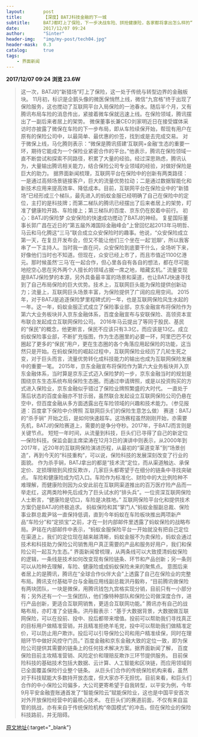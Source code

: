 ```yaml
---
layout:       post
title:        【深度】BATJ科技金融的下一城
subtitle:     BATJ都盯上了保险，下一步决战车险、拼抢健康险，各家都将拿出怎么样的“杀手锏”？
date:         2017/12/07 09:24
author:       "Sinter"
header-img:   "img/my-post/tech04.jpg"
header-mask:  0.3
catalog:      true
tags:
    - 界面新闻
---
```


**2017/12/07 09:24**  **浏览 23.6W**

> 这一次，BATJ的“新猎场”盯上了保险，这一处于传统与转型边界的金融板块。
11月初，标识是企鹅头像的微医保悄然上线，微信“九宫格”终于出现了保险服务，这也搅动了互联网平台入局保险的一池春水。随后半个月，又有腾讯布局车险的消息传出，紧接着微车保就迅速上线。在保险领域，腾讯摆出了一副后来者居上的架势。
微保董事长兼CEO刘家明近日在接受媒体采访时亦披露了微保在车险的下一步布局，即从车险续保开始，帮现有用户在原有的保险公司中，以最简单、最优惠的价签，找到或是去完成交易。
对于微保上线，马化腾则表示：“微保是腾讯搭建‘互联网+金融’生态的重要一环，期待它能成为一个保险业紧密合作的平台。”他表示，腾讯在保险领域一直不断尝试和探索不同路径，积累了大量的经验。经过深思熟虑，腾讯认为，大量输出腾讯相关能力，结合保险公司专业领域的经验，对做好保险是巨大的助力。
据界面新闻梳理，互联网平台在保险中的创新有两类路径：一是通过高频场景链接客户，巨大的流量优势拉动；二是通过数据智能化和新技术应用来提高效率、降低成本。目前，互联网平台在保险业中的“新猎场”已经形成三个梯队，最先进入的蚂蚁金服已经明确了自己在保险中的定位，主打的是科技牌；而第二梯队的腾讯已经摆出了后来者居上的架势，盯准了健康险开路、车险接上；第三梯队的百度、京东仍在胶着中前行。
初心：BATJ的保险梦
众安保险的快速成功搅动了BATJ的神经。
复星国际董事长郭广昌在近日的“第五届外滩国际金融峰会”上曾回忆起2013年马明哲、马云和马化腾这“三马”联合成立众安保险时的趣事。他说，“众安保险成立第一天，在复旦开发布会，但又不能让他们三个坐在一起‘尬聊’，所以我客串了一下主持人。当时我一直在问，众安保险到底要干什么，全场听下来，好像他们当时也不知道。但现在，众安已经上市了，而且市值近1100亿港元。那时候虽然‘三马’在一起合作，但心里各自有各自的想法，都在尽可能地挖空心思在另外两个人擅长的领域占据一席之地，暗藏玄机。”
流量变现是BATJ保险梦的本源，另外具备最丰富的场景和渠道，也让BATJ快速寻找到了自己布局保险的巨大优势。技术上，互联网巨头能为保险提供创新动力；流量上，互联网巨头场景丰富，为保险提供了广阔的应用空间。
2015年，对于BATJ是追逐保险梦里程碑式的一年，也是互联网保险风生水起的一年。这一年，蚂蚁金服正式成立了保险事业部，京东金融宣布将保险作为第六大业务板块并入京东金融体系，百度金融宣布与安联保险、高领资本宣布联合发起成立互联网保险公司。
2016年马云提出了等同于股民、基民的“保民”的概念，他更断言，保民不应该只有3.3亿，而应该是13亿。成立蚂蚁保险事业部，不断扩充版图，作为生态圈里的必要一环，阿里巴巴不仅圈起了更多的“保民”用户，更在生态圈的各个角落应用起保险的功能，这当然只是开始。在蚂蚁保险的崛起过程中，互联网保险业经历了几轮生死之变，对于巨头而言，流量优势转化成科技能力的输出也成为互联网保险发展中的重要一笔。
2015年，京东金融宣布将保险作为第六大业务板块并入京东金融体系，当时算是京东正式迈入保险梦的一步，京东金融当时的规划是围绕京东生态系统布局保险生态圈。而通过申请牌照，或是以投资购买的方式进入保险业，京东金融似乎错过了保险业牌照繁盛的大时代。
一直处于落后状态的百度金融亦不甘示弱，虽然联合发起设立互联网保险公司仍悬在空中，但百度金融从多方面透露出在车险领域的兴趣和技术能力。（参见报道：百度拿下保险中介牌照 互联网巨头们的保险生意怎么做）
赛道：BATJ的“杀手锏”
开始之后，是如何快速超车。这场赛程虽然刚刚开始，亦需要先机，BATJ的保险赛道上，需要的是争分夺秒。2017年，于BATJ而言则是关键节点。
短短一年时间，从流量到科技，巨头们已寻得了自己的新定位—保险科技。保监会副主席梁涛在12月3日的演讲中则表示，从2000年到2017年，近20年的互联网保险演进历程，从最初的“渠道变革”到“场景创造”，再到今天的“科技重构”，可以说，保险科技的发展深刻改变了行业的面貌。
作为杀手锏，BATJ拿出的都是“技术流”定位，而从渠道触达、承保定价、定损理赔到风控反欺诈，几家巨头都寄望于在细分的链条中寻找突破点。
车险和健康险成为切入口。车险作为标准化、财险中的大比例险种不难理解，而健康险则因为众安此前在互联网渠道推出的百万医疗险产品而一举走红，这两类险种先后成为了巨头试水的“排头兵”。一位资深互联网保险人士断言，“健康险是切口，车险是决胜地。”
互联网保险平台化和提供技术方案仍是BATJ的终极追求。
蚂蚁保险和其“掌门人”蚂蚁金服副总裁、保险事业群总裁尹铭一直保持低调，直到今年蚂蚁在车险板块推出两项新产品“车险分”和“定损宝”之前，才在一封内部邮件里透露了蚂蚁保险的战略布局。尹铭在内部邮件中表示，“蚂蚁金服保险平台一开始就没有把自己定位在渠道上，我们的定位现在越来越清晰，蚂蚁金服不为卖保险，蚂蚁会通过技术和科技助力保险公司销售用户真正需要的产品和服务好用户，我们和保险公司一起互为生态。”
界面新闻曾梳理，从两条线可以大致摸清蚂蚁保险的逻辑，一条线是技术如何改变现有保险链条、环节和产品创新；另一条则可以从险种去理解，车险、健康险或成蚂蚁保险未来的聚焦点。
意图后来者居上的是腾讯，腾讯在“全球合作伙伴大会”上透露了自己在保险业的完整布局。腾讯支付基础平台与金融应用线副总裁洪丹毅称，“目前腾讯做保险有两块团队，一块是微保，用腾讯钱包九宫格实现分销，目前只有一小部分有；另外还有一个一生保团队，他们像特种部队和保险公司做深度合作，进行产品创新，更适合互联网销售，更适合互联网功能。”
腾讯亦有自己的战略布局，亦盯准了全链条。洪丹毅表示：“基于大数据背景，大数据做互联网保险，可以在投前、投中、投后都带来增值。投前可以帮助我们寻找真正的目标用户做精准营销，并且精准拒绝羊毛党，投中可以帮助我们做精准定价，可以防止用户欺诈。投后可以引导保险公司和用户精准续保，同时在理赔环节中做好风控守门员。”
百度金融和京东金融大致的定位一致，即为保险公司提供其需要的链条上的任何技术解决方案。据界面新闻了解， 百度保险目前主攻精准营销、风险定价和理赔反欺诈三环节提供服务。
目前保险科技的基础技术包括大数据、云计算、人工智能和区块链，而应用领域则已全面覆盖保险行业整个链条。
从巨头们合作的传统保险机构来看，虽然对于科技赋能大多数持开放态度，但大家亦不无担忧。目前来看，和巨头们合作的中小保险公司偏多，大公司更寄希望于自我转型，以平安为例，今年9月平安金融壹账通首发了“智能保险云”赋能保险业，这也是中国平安首次对外开放保险经营中的最核心技术。
在巨头们的赛道前面，不仅有来自监管的挑战，亦有来自于传统保险机构“帝国模式”的冲击。但在保险业的保险科技路前，并无阻碍。
 


[原文地址](http://www.jiemian.com/article/1790458.html){:target="_blank"}


